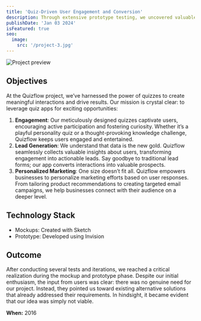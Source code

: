```yaml
---
title: 'Quiz-Driven User Engagement and Conversion'
description: Through extensive prototype testing, we uncovered valuable insights. Despite initial enthusiasm, user feedback revealed existing solutions meeting their needs more effectively.
publishDate: 'Jan 03 2024'
isFeatured: true
seo:
  image:
    src: '/project-3.jpg'
---
```


![Project preview](/project-3.jpg)


## Objectives

At the Quizflow project, we’ve harnessed the power of quizzes to create meaningful interactions and drive results. Our mission is crystal clear: to leverage quiz apps for exciting opportunities:

1. **Engagement**: Our meticulously designed quizzes captivate users, encouraging active participation and fostering curiosity. Whether it’s a playful personality quiz or a thought-provoking knowledge challenge, Quizflow keeps users engaged and entertained.
2. **Lead Generation**: We understand that data is the new gold. Quizflow seamlessly collects valuable insights about users, transforming engagement into actionable leads. Say goodbye to traditional lead forms; our app converts interactions into valuable prospects.
3. **Personalized Marketing**: One size doesn’t fit all. Quizflow empowers businesses to personalize marketing efforts based on user responses. From tailoring product recommendations to creating targeted email campaigns, we help businesses connect with their audience on a deeper level.

## Technology Stack

- Mockups: Created with Sketch
- Prototype: Developed using Invision

## Outcome

After conducting several tests and iterations, we reached a critical realization during the mockup and prototype phase. Despite our initial enthusiasm, the input from users was clear: there was no genuine need for our project. Instead, they pointed us toward existing alternative solutions that already addressed their requirements. In hindsight, it became evident that our idea was simply not viable.

**When:**
2016